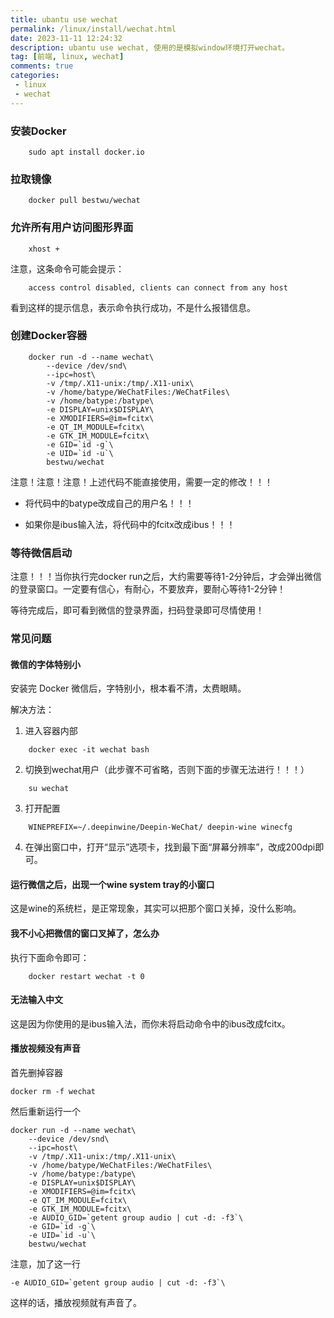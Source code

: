 ```yaml
---
title: ubantu use wechat
permalink: /linux/install/wechat.html
date: 2023-11-11 12:24:32
description: ubantu use wechat, 使用的是模拟window环境打开wechat。
tag: [前端, linux, wechat]
comments: true
categories: 
 - linux
 - wechat
---
```


### 安装Docker

```shell
    sudo apt install docker.io
```

### 拉取镜像

```shell
    docker pull bestwu/wechat
```

### 允许所有用户访问图形界面

```shell
    xhost +
```

注意，这条命令可能会提示：

```shell
    access control disabled, clients can connect from any host
```

看到这样的提示信息，表示命令执行成功，不是什么报错信息。

### 创建Docker容器

```shell
    docker run -d --name wechat\
        --device /dev/snd\
        --ipc=host\
        -v /tmp/.X11-unix:/tmp/.X11-unix\
        -v /home/batype/WeChatFiles:/WeChatFiles\
        -v /home/batype:/batype\
        -e DISPLAY=unix$DISPLAY\
        -e XMODIFIERS=@im=fcitx\
        -e QT_IM_MODULE=fcitx\
        -e GTK_IM_MODULE=fcitx\
        -e GID=`id -g`\
        -e UID=`id -u`\
        bestwu/wechat
```

注意！注意！注意！上述代码不能直接使用，需要一定的修改！！！

- 将代码中的batype改成自己的用户名！！！

- 如果你是ibus输入法，将代码中的fcitx改成ibus！！！

### 等待微信启动
注意！！！当你执行完docker run之后，大约需要等待1-2分钟后，才会弹出微信的登录窗口。一定要有信心，有耐心，不要放弃，要耐心等待1-2分钟！

等待完成后，即可看到微信的登录界面，扫码登录即可尽情使用！

### 常见问题

#### 微信的字体特别小
安装完 Docker 微信后，字特别小，根本看不清，太费眼睛。

解决方法：

1. 进入容器内部

```shell
    docker exec -it wechat bash
```

2. 切换到wechat用户（此步骤不可省略，否则下面的步骤无法进行！！！）

```shell
    su wechat
```
3. 打开配置

```shell
    WINEPREFIX=~/.deepinwine/Deepin-WeChat/ deepin-wine winecfg
```
4. 在弹出窗口中，打开“显示”选项卡，找到最下面“屏幕分辨率”，改成200dpi即可。

#### 运行微信之后，出现一个wine system tray的小窗口

这是wine的系统栏，是正常现象，其实可以把那个窗口关掉，没什么影响。

#### 我不小心把微信的窗口叉掉了，怎么办
执行下面命令即可：

```shell
    docker restart wechat -t 0
```

#### 无法输入中文

这是因为你使用的是ibus输入法，而你未将启动命令中的ibus改成fcitx。

#### 播放视频没有声音

首先删掉容器

```shell
docker rm -f wechat
```

然后重新运行一个

```shell
docker run -d --name wechat\
    --device /dev/snd\
    --ipc=host\
    -v /tmp/.X11-unix:/tmp/.X11-unix\
    -v /home/batype/WeChatFiles:/WeChatFiles\
    -v /home/batype:/batype\
    -e DISPLAY=unix$DISPLAY\
    -e XMODIFIERS=@im=fcitx\
    -e QT_IM_MODULE=fcitx\
    -e GTK_IM_MODULE=fcitx\
    -e AUDIO_GID=`getent group audio | cut -d: -f3`\
    -e GID=`id -g`\
    -e UID=`id -u`\
    bestwu/wechat
```
注意，加了这一行

```shell
-e AUDIO_GID=`getent group audio | cut -d: -f3`\
```

这样的话，播放视频就有声音了。

